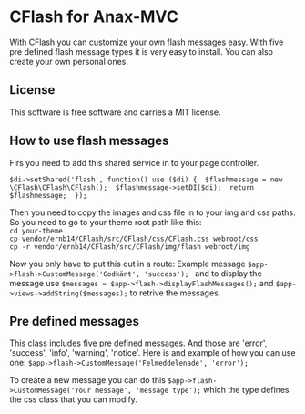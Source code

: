 CFlash for Anax-MVC
=========================

With CFlash you can customize your own flash messages easy. With five pre defined flash message types it is very easy to install. You can also create your own personal ones.

License
-------

This software is free software and carries a MIT license.

How to use flash messages
-------------------------

Firs you need to add this shared service in to your page controller.

`$di->setShared('flash', function() use ($di) { 
    $flashmessage = new \CFlash\CFlash\CFlash(); 
    $flashmessage->setDI($di); 
    return $flashmessage; 
});`

Then you need to copy the images and css file in to your img and css paths. So you need to go to your theme root path like this:  
`cd your-theme`  
`cp vendor/ernb14/CFlash/src/CFlash/css/CFlash.css webroot/css`  
`cp -r vendor/ernb14/CFlash/src/CFlash/img/flash webroot/img`  

Now you only have to put this out in a route: 
Example message `$app->flash->CustomMessage('Godkänt', 'success'); ` and to display the message use `$messages = $app->flash->displayFlashMessages();` and `$app->views->addString($messages);`  to retrive the messages.

Pre defined messages
-------------------------
This class includes five pre defined messages. And those are 'error', 'success', 'info', 'warning', 'notice'. Here is and example of how you can use one: `$app->flash->CustomMessage('Felmeddelenade', 'error');`   

To create a new message you can do this `$app->flash->CustomMessage('Your message', 'message type');` which the type defines the css class that you can modify.
	
